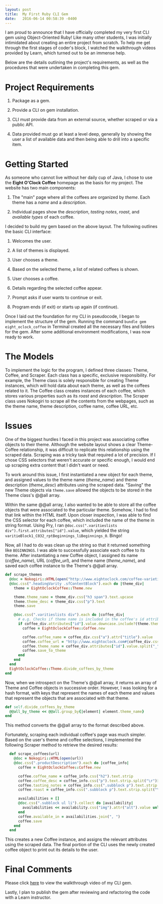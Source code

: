 ```yaml
---
layout: post
title:  My First Ruby CLI Gem
date:   2016-06-14 00:58:39 -0400
---
```


I am proud to announce that I have officially completed my very first CLI gem using Object-Oriented Ruby! Like many other students, I was initially intimidated about creating an entire project from scratch. To help me get through the first stages of coder's block, I watched the walkthrough videos provided by Learn, which turned out to be an immense help. 

Below are the details outlining the project's requirements, as well as the procedures that were undertaken in completing this gem.

# Project Requirements
  1. Package as a gem.

  2. Provide a CLI on gem installation.

  3. CLI must provide data from an external source, whether scraped or via a public API.

  4. Data provided must go at least a level deep, generally by showing the user a list of
     available data and then being able to drill into a specific item.

# Getting Started
As someone who cannot live without her daily cup of Java, I chose to use the **Eight O'Clock Coffee** homepage as the basis for my project. The website has two main components:

  1. The "main" page where all the coffees are organized by *theme*. Each theme has a *name* 
     and a *description*.

  2. Individual pages show the *description*, *tasting notes*, *roast*, and *available 
     types* of each coffee.

I decided to build my gem based on the above layout. The following outlines the basic CLI interface: 

  1. Welcomes the user.

  2. A list of themes is displayed.

  3. User chooses a theme.

  4. Based on the selected theme, a list of related coffees is shown.

  5. User chooses a coffee.

  6. Details regarding the selected coffee appear.

  7. Prompt asks if user wants to continue or exit.

  8. Program ends (if exit) or starts up again (if continue).

Once I laid out the foundation for my CLI in pseudocode, I began to implement the structure of the gem. Running the command `bundle gem eight_oclock_coffee` in Terminal created all the necessary files and folders for the gem. After some additional environment modifications, I was now ready to work. 

# The Models
To implement the logic for the program, I defined three classes: Theme, Coffee, and Scraper. Each class has a specific, exclusive responsibility. For example, the Theme class is solely responsible for creating Theme instances, which will hold data about each theme, as well as the coffees related to it. The Coffee class creates instances of each coffee, which stores various properties such as its *roast* and *description*. The Scraper class uses Nokogiri to scrape all the contents from the webpages, such as the theme name, theme description, coffee name, coffee URL, etc.

# Issues
One of the biggest hurdles I faced in this project was associating coffee objects to their theme. Although the website layout shows a clear Theme-Coffee relationship, it was difficult to replicate this relationship using the scraped data. Scraping was a tricky task that required a lot of precision. If I chose CSS selectors that weren't accurate or specific enough, I would end up scraping extra content that I didn't want or need. 

To work around this issue, I first instantiated a new object for each theme, and assigned values to the theme name (*theme_name*) and theme description (*theme_desc*) attributes using the scraped data. "Saving" the new Theme objects via `theme.save` allowed the objects to be stored in the Theme class's @@all array.

Within the same @@all array, I also wanted to be able to store all the coffee objects that were associated to the particular theme. Somehow, I had to find that link within the HTML itself. Upon closer inspection, I was able to find the CSS selector for each coffee, which included the name of the theme in string format. Using Pry, I ran `@doc.css(".varitieslists div").first.attributes["id"].value`, which yielded the string `varitieBlock1_C032_rptBeginnings_liBeginnings_0`. Bingo!

Now, all I had to do was clean up the string so that it returned something like `BEGINNINGS`. I was able to successfully associate each coffee to its theme. After instantiating a new Coffee object, I assigned its name (*coffee_name*), URL (*coffee_url*), and theme name (*theme_name*), and saved each coffee instance to the Theme's @@all array.

```ruby
def scrape_themes 
  @doc = Nokogiri::HTML(open("http://www.eightoclock.com/coffee-varieties"))
  @doc.css(".headingVarity .sfContentBlock").each do |theme_div|
    theme = EightOclockCoffee::Theme.new

    theme.theme_name = theme_div.css("h3 span").text.upcase
    theme.theme_desc = theme_div.css("p").text
    theme.save

    @doc.css(".varitieslists div").each do |coffee_div|
      # e.g. Checks if theme name is included in the coffee's id attribute (coffee belongs to the theme)
      if coffee_div.attributes["id"].value.downcase.include?(theme.theme_name.downcase)
        coffee = EightOclockCoffee::Coffee.new

        coffee.coffee_name = coffee_div.css("a").attr("title").value
        coffee.coffee_url = "http://www.eightoclock.com#{coffee_div.css("a").attr("href").value}"
        coffee.theme_name = coffee_div.attributes["id"].value.split("_")[-2].split("li")[-1].upcase
        coffee.save_to_theme
      end
    end
  end
  EightOclockCoffee::Theme.divide_coffees_by_theme
end
```

Now, when we introspect on the Theme's @@all array, it returns an array of Theme and Coffee objects in successive order. However, I was looking for a hash format, with keys that represent the names of each theme and values that represent the objects that are associated with that theme. 

```ruby
def self.divide_coffees_by_theme
  @@all_by_theme << @@all.group_by{|element| element.theme_name}
end
```

This method converts the @@all array to the format described above. 

Fortunately, scraping each individual coffee's page was much simpler. Based on the user's theme and coffee selections, I implemented the following Scraper method to retrieve the desired results: 

```ruby
  def scrape_coffees(url) 
    @doc = Nokogiri::HTML(open(url))
    @doc.css(".productDescription").each do |coffee_info|
      coffee = EightOclockCoffee::Coffee.new

      coffee.coffee_name = coffee_info.css("h2").text.strip
      coffee.coffee_desc = coffee_info.css("p").text.strip.split("\r")[0]
      coffee.tasting_notes = coffee_info.css(".subblock p").text.strip.split("\r")[0]
      coffee.roast = coffee_info.css(".subblock p").text.strip.split("\r")[1].strip

      availabilities = []
      @doc.css(".subblock ul li").collect do |availability|
        availabilities << availability.css("img").attr("alt").value unless availability.attributes["style"].value == "display:none;"
      end
      coffee.available_in = availabilities.join(", ")
      coffee.save
    end
  end
```

This creates a new Coffee instance, and assigns the relevant attributes using the scraped data. The final portion of the CLI uses the newly created coffee object to print out its details to the user.

# Final Comments
Please click [here](https://www.youtube.com/watch?v=RjRYueu_ozE) to view the walkthrough video of my CLI gem. 

Lastly, I plan to publish the gem after reviewing and refactoring the code with a Learn instructor. 
